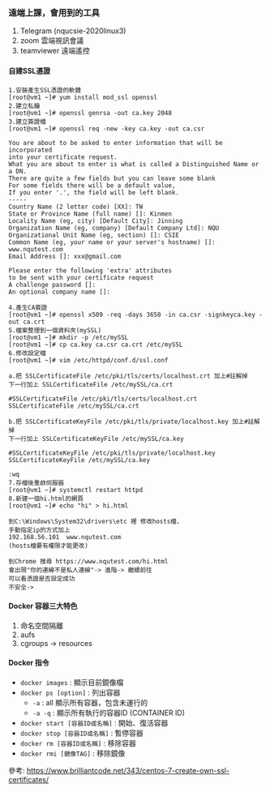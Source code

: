 ### 遠端上課，會用到的工具
1. Telegram (nqucsie-2020linux3)
2. zoom 雲端視訊會議
3. teamviewer 遠端遙控

#### 自建SSL憑證
```shell
1.安裝產生SSL憑證的軟體
[root@vm1 ~]# yum install mod_ssl openssl
2.建立私鑰
[root@vm1 ~]# openssl genrsa -out ca.key 2048
3.建立簽證檔
[root@vm1 ~]# openssl req -new -key ca.key -out ca.csr
 
You are about to be asked to enter information that will be incorporated
into your certificate request.
What you are about to enter is what is called a Distinguished Name or a DN.
There are quite a few fields but you can leave some blank
For some fields there will be a default value,
If you enter '.', the field will be left blank.
-----
Country Name (2 letter code) [XX]: TW
State or Province Name (full name) []: Kinmen
Locality Name (eg, city) [Default City]: Jinning
Organization Name (eg, company) [Default Company Ltd]: NQU
Organizational Unit Name (eg, section) []: CSIE
Common Name (eg, your name or your server's hostname) []: www.nqutest.com
Email Address []: xxx@gmail.com
 
Please enter the following 'extra' attributes
to be sent with your certificate request
A challenge password []:
An optional company name []:

4.產生CA簽證
[root@vm1 ~]# openssl x509 -req -days 3650 -in ca.csr -signkeyca.key -out ca.crt
5.檔案整理到一個資料夾(mySSL)
[root@vm1 ~]# mkdir -p /etc/mySSL
[root@vm1 ~]# cp ca.key ca.csr ca.crt /etc/mySSL
6.修改設定檔
[root@vm1 ~]# vim /etc/httpd/conf.d/ssl.conf 

a.把 SSLCertificateFile /etc/pki/tls/certs/localhost.crt 加上#註解掉
下一行加上 SSLCertificateFile /etc/mySSL/ca.crt

#SSLCertificateFile /etc/pki/tls/certs/localhost.crt
SSLCertificateFile /etc/mySSL/ca.crt

b.把 SSLCertificateKeyFile /etc/pki/tls/private/localhost.key 加上#註解掉
下一行加上 SSLCertificateKeyFile /etc/mySSL/ca.key

#SSLCertificateKeyFile /etc/pki/tls/private/localhost.key
SSLCertificateKeyFile /etc/mySSL/ca.key

:wq
7.存檔後重啟伺服器
[root@vm1 ~]# systemctl restart httpd
8.新建一個hi.html的網頁
[root@vm1 ~]# echo "hi" > hi.html
```
```
到C:\Windows\System32\drivers\etc 裡 修改hosts檔，
手動指定ip的方式加上
192.168.56.101  www.nqutest.com
(hosts檔要有權限才能更改)

到Chrome 搜尋 https://www.nqutest.com/hi.html
會出現"你的連線不是私人連線"-> 進階-> 繼續前往
可以看憑證是否設定成功
不安全->
```

#### Docker 容器三大特色
1. 命名空間隔離
2. aufs
3. cgroups -> resources

#### Docker 指令
* `docker images` : 顯示目前鏡像檔
* `docker ps [option]` : 列出容器
  * `-a` : all 顯示所有容器，包含未運行的
  * `-a -q` : 顯示所有執行的容器ID (CONTAINER ID)
* `docker start [容器ID或名稱]` : 開始、復活容器
* `docker stop [容器ID或名稱]` : 暫停容器
* `docker rm [容器ID或名稱]` : 移除容器
* `docker rmi [鏡像TAG]` : 移除鏡像

參考: https://www.brilliantcode.net/343/centos-7-create-own-ssl-certificates/
